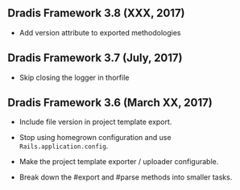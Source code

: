 ## Dradis Framework 3.8 (XXX, 2017) ##

*   Add version attribute to exported methodologies   

## Dradis Framework 3.7 (July, 2017) ##

*   Skip closing the logger in thorfile   

## Dradis Framework 3.6 (March XX, 2017) ##

*   Include file version in project template export.

*   Stop using homegrown configuration and use `Rails.application.config`.

*   Make the project template exporter / uploader configurable.

*   Break down the #export and #parse methods into smaller tasks.
